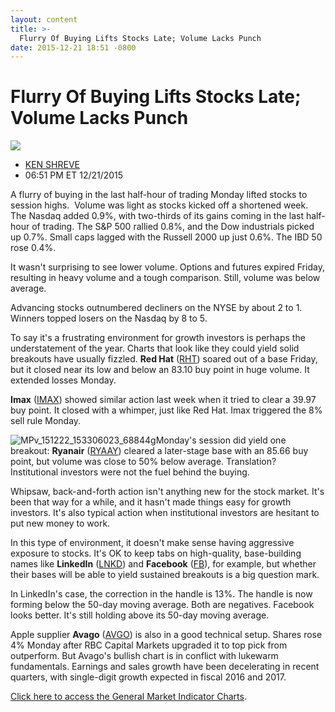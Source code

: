 ```yaml
---
layout: content
title: >-
  Flurry Of Buying Lifts Stocks Late; Volume Lacks Punch
date: 2015-12-21 18:51 -0800
---
```



Flurry Of Buying Lifts Stocks Late; Volume Lacks Punch
=======================================================


![](https://www.investors.com/wp-content/themes/ibd/dist/images/ibd-placeholder.png)

* [KEN SHREVE](https://www.investors.com/author/shrevek/ "Posts by KEN SHREVE")
* 06:51 PM ET 12/21/2015




A flurry of buying in the last half-hour of trading Monday lifted stocks to session highs.  Volume was light as stocks kicked off a shortened week. The Nasdaq added 0.9%, with two-thirds of its gains coming in the last half-hour of trading. The S&P 500 rallied 0.8%, and the Dow industrials picked up 0.7%. Small caps lagged with the Russell 2000 up just 0.6%. The IBD 50 rose 0.4%.


It wasn't surprising to see lower volume. Options and futures expired Friday, resulting in heavy volume and a tough comparison. Still, volume was below average.


Advancing stocks outnumbered decliners on the NYSE by about 2 to 1. Winners topped losers on the Nasdaq by 8 to 5.


To say it's a frustrating environment for growth investors is perhaps the understatement of the year. Charts that look like they could yield solid breakouts have usually fizzled. **Red Hat** ([RHT](https://research.investors.com/quote.aspx?symbol=RHT)) soared out of a base Friday, but it closed near its low and below an 83.10 buy point in huge volume. It extended losses Monday.


**Imax** ([IMAX](https://research.investors.com/quote.aspx?symbol=IMAX)) showed similar action last week when it tried to clear a 39.97 buy point. It closed with a whimper, just like Red Hat. Imax triggered the 8% sell rule Monday.


![MPv_151222_153306023_68844g](https://www.investors.com/wp-content/uploads/2015/12/MPv_151222_153306023_68844g.gif)Monday's session did yield one breakout: **Ryanair** ([RYAAY](https://research.investors.com/quote.aspx?symbol=RYAAY)) cleared a later-stage base with an 85.66 buy point, but volume was close to 50% below average. Translation? Institutional investors were not the fuel behind the buying.


Whipsaw, back-and-forth action isn't anything new for the stock market. It's been that way for a while, and it hasn't made things easy for growth investors. It's also typical action when institutional investors are hesitant to put new money to work.


In this type of environment, it doesn't make sense having aggressive exposure to stocks. It's OK to keep tabs on high-quality, base-building names like **LinkedIn** ([LNKD](https://research.investors.com/quote.aspx?symbol=LNKD)) and **Facebook** ([FB](https://research.investors.com/quote.aspx?symbol=FB)), for example, but whether their bases will be able to yield sustained breakouts is a big question mark.


In LinkedIn's case, the correction in the handle is 13%. The handle is now forming below the 50-day moving average. Both are negatives. Facebook looks better. It's still holding above its 50-day moving average.


Apple supplier **Avago** ([AVGO](https://research.investors.com/quote.aspx?symbol=AVGO)) is also in a good technical setup. Shares rose 4% Monday after RBC Capital Markets upgraded it to top pick from outperform. But Avago's bullish chart is in conflict with lukewarm fundamentals. Earnings and sales growth have been decelerating in recent quarters, with single-digit growth expected in fiscal 2016 and 2017.


[Click here to access the General Market Indicator Charts](https://www.investors.com/pdf/GMI_122215.pdf).




